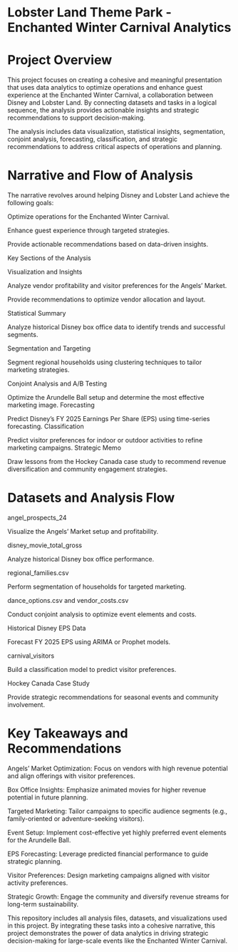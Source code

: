 # Lobster Land Theme Park - Enchanted Winter Carnival Analytics

# Project Overview

This project focuses on creating a cohesive and meaningful presentation that uses data analytics to optimize operations and enhance guest experience at the Enchanted Winter Carnival, a collaboration between Disney and Lobster Land. By connecting datasets and tasks in a logical sequence, the analysis provides actionable insights and strategic recommendations to support decision-making.

The analysis includes data visualization, statistical insights, segmentation, conjoint analysis, forecasting, classification, and strategic recommendations to address critical aspects of operations and planning.

# Narrative and Flow of Analysis

The narrative revolves around helping Disney and Lobster Land achieve the following goals:

Optimize operations for the Enchanted Winter Carnival.

Enhance guest experience through targeted strategies.

Provide actionable recommendations based on data-driven insights.

Key Sections of the Analysis

Visualization and Insights

Analyze vendor profitability and visitor preferences for the Angels’ Market.

Provide recommendations to optimize vendor allocation and layout.

Statistical Summary

Analyze historical Disney box office data to identify trends and successful segments.

Segmentation and Targeting

Segment regional households using clustering techniques to tailor marketing strategies.

Conjoint Analysis and A/B Testing

Optimize the Arundelle Ball setup and determine the most effective marketing image.
Forecasting

Predict Disney’s FY 2025 Earnings Per Share (EPS) using time-series forecasting.
Classification

Predict visitor preferences for indoor or outdoor activities to refine marketing campaigns.
Strategic Memo

Draw lessons from the Hockey Canada case study to recommend revenue diversification and community engagement strategies.

# Datasets and Analysis Flow

angel_prospects_24

Visualize the Angels’ Market setup and profitability.

disney_movie_total_gross

Analyze historical Disney box office performance.

regional_families.csv

Perform segmentation of households for targeted marketing.

dance_options.csv and vendor_costs.csv

Conduct conjoint analysis to optimize event elements and costs.

Historical Disney EPS Data

Forecast FY 2025 EPS using ARIMA or Prophet models.

carnival_visitors

Build a classification model to predict visitor preferences.

Hockey Canada Case Study

Provide strategic recommendations for seasonal events and community involvement.

# Key Takeaways and Recommendations

Angels’ Market Optimization: Focus on vendors with high revenue potential and align offerings with visitor preferences.

Box Office Insights: Emphasize animated movies for higher revenue potential in future planning.

Targeted Marketing: Tailor campaigns to specific audience segments (e.g., family-oriented or adventure-seeking visitors).

Event Setup: Implement cost-effective yet highly preferred event elements for the Arundelle Ball.

EPS Forecasting: Leverage predicted financial performance to guide strategic planning.

Visitor Preferences: Design marketing campaigns aligned with visitor activity preferences.

Strategic Growth: Engage the community and diversify revenue streams for long-term sustainability.

This repository includes all analysis files, datasets, and visualizations used in this project. By integrating these tasks into a cohesive narrative, this project demonstrates the power of data analytics in driving strategic decision-making for large-scale events like the Enchanted Winter Carnival.

